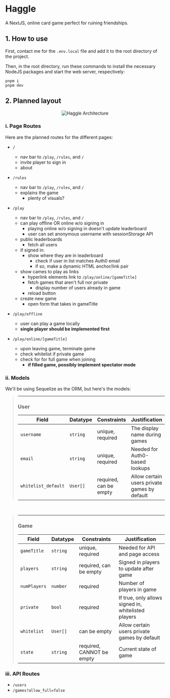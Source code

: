 # Haggle
A NextJS, online card game perfect for ruining friendships.

## 1. How to use
First, contact me for the `.env.local` file and add it to the root directory of the project.

Then, in the root directory, run these commands to install the necessary NodeJS packages and start the web server, respectively:
```
pnpm i
pnpm dev
```

## 2. Planned layout

<p align="center">
    <img alt="Haggle Architecture" src="readme_assets/Haggle_Architecture.png"/>
</p>

### i. Page Routes

Here are the planned routes for the different pages:

- `/`
    - nav bar to `/play`, `/rules`, and `/`
    - invite player to sign in
    - about

- `/rules`
    - nav bar to `/play`, `/rules`, and `/`
    - explains the game
        - plenty of visuals?

- `/play`
    - nav bar to `/play`, `/rules`, and `/`
    - can play offline OR online w/o signing in
        - playing online w/o signing in doesn't update leaderboard
        - user can set anonymous username with sessionStorage API
    - public leaderboards
        - fetch all users
    - if signed in:
        - show where they are in leaderboard
            - check if user in list matches Auth0 email
            - if so, make a dynamic HTML anchor/link pair
    - show cames to play as links
        - hyperlink elements link to `/play/online/[gameTitle]`
        - fetch games that aren't full nor private
            - display number of users already in game
        - reload button
    - create new game
        - open form that takes in gameTitle

- `/play/offline`
    - user can play a game locally
    - <b>single player should be implemented first</b>

- `/play/online/[gameTitle]`
    - upon leaving game, terminate game
    - check whitelist if private game
    - check for for full game when joining
        - <b>if filled game, possibly implement spectator mode</b>

### ii. Models

We'll be using Sequelize as the ORM, but here's the models:

> <hr>
> <h3>User</h3>
>
> | Field | Datatype | Constraints | Justification |
> | -------- | ------- | ------- | ----- |
> | `username` | `string` | unique, required | The display name during games |
> | `email` | `string` | unique, required | Needed for Auth0-based lookups |
> | `whitelist_default` | `User[]` | required, can be empty | Allow certain users private games by default |
<br>


> <hr>
> <h3>Game</h3>
>
> | Field | Datatype | Constraints | Justification |
> | -------- | ------- | ------- | ----- |
> | `gameTitle` | `string` | unique, required | Needed for API and page access |
> | `players` | `string` | required, can be empty | Signed in players to update after game |
> | `numPlayers` | `number` | required | Number of players in game |
> | `private` | `bool` | required | If true, only allows signed in, whitelisted players |
> | `whitelist` | `User[]` | can be empty | Allow certain users private games by default |
> | `state` | `string` | required, CANNOT be empty | Current state of game |


### iii. API Routes

- `/users`
- `/games?allow_full=false`
